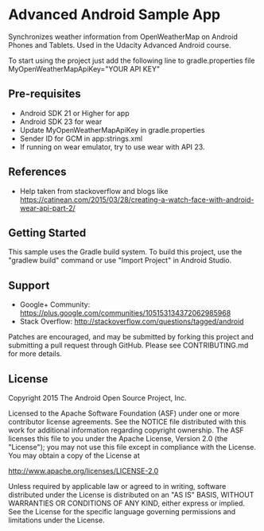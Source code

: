 Advanced Android Sample App
===================================

Synchronizes weather information from OpenWeatherMap on Android Phones and Tablets. Used in the Udacity Advanced Android course.

To start using the project just add the following line to gradle.properties file
MyOpenWeatherMapApiKey="YOUR API KEY"

Pre-requisites
--------------
- Android SDK 21 or Higher for app
- Android SDK 23 for wear
- Update MyOpenWeatherMapApiKey in gradle.properties
- Sender ID for GCM in app:strings.xml
- If running on wear emulator, try to use wear with API 23.

References
----------
- Help taken from stackoverflow and blogs like https://catinean.com/2015/03/28/creating-a-watch-face-with-android-wear-api-part-2/

Getting Started
---------------
This sample uses the Gradle build system.  To build this project, use the
"gradlew build" command or use "Import Project" in Android Studio.

Support
-------

- Google+ Community: https://plus.google.com/communities/105153134372062985968
- Stack Overflow: http://stackoverflow.com/questions/tagged/android

Patches are encouraged, and may be submitted by forking this project and
submitting a pull request through GitHub. Please see CONTRIBUTING.md for more details.

License
-------
Copyright 2015 The Android Open Source Project, Inc.

Licensed to the Apache Software Foundation (ASF) under one or more contributor
license agreements.  See the NOTICE file distributed with this work for
additional information regarding copyright ownership.  The ASF licenses this
file to you under the Apache License, Version 2.0 (the "License"); you may not
use this file except in compliance with the License.  You may obtain a copy of
the License at

http://www.apache.org/licenses/LICENSE-2.0

Unless required by applicable law or agreed to in writing, software
distributed under the License is distributed on an "AS IS" BASIS, WITHOUT
WARRANTIES OR CONDITIONS OF ANY KIND, either express or implied.  See the
License for the specific language governing permissions and limitations under
the License.

